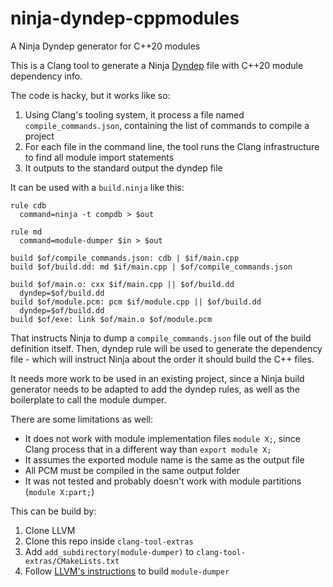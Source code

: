 # ninja-dyndep-cppmodules

A Ninja Dyndep generator for C++20 modules

This is a Clang tool to generate a Ninja [Dyndep][ninja-dyndep] file with C++20 module dependency info.

The code is hacky, but it works like so:

1. Using Clang's tooling system, it process a file named `compile_commands.json`, containing the list of commands to compile a project
2. For each file in the command line, the tool runs the Clang infrastructure to find all module import statements
3. It outputs to the standard output the dyndep file

It can be used with a `build.ninja` like this:

```
rule cdb
  command=ninja -t compdb > $out

rule md
  command=module-dumper $in > $out

build $of/compile_commands.json: cdb | $if/main.cpp
build $of/build.dd: md $if/main.cpp | $of/compile_commands.json

build $of/main.o: cxx $if/main.cpp || $of/build.dd
  dyndep=$of/build.dd
build $of/module.pcm: pcm $if/module.cpp || $of/build.dd
  dyndep=$of/build.dd
build $of/exe: link $of/main.o $of/module.pcm
```

That instructs Ninja to dump a `compile_commands.json` file out of the build definition itself. Then, dyndep rule will be used to generate the dependency file - which will instruct Ninja about the order it should build the C++ files.

It needs more work to be used in an existing project, since a Ninja build generator needs to be adapted to add the dyndep rules, as well as the boilerplate to call the module dumper.

There are some limitations as well:

* It does not work with module implementation files `module X;`, since Clang process that in a different way than `export module X;`
* It assumes the exported module name is the same as the output file
* All PCM must be compiled in the same output folder
* It was not tested and probably doesn't work with module partitions (`module X:part;`)

This can be build by:

1. Clone LLVM
2. Clone this repo inside `clang-tool-extras`
3. Add `add_subdirectory(module-dumper)` to `clang-tool-extras/CMakeLists.txt`
4. Follow [LLVM's instructions][build-llvm] to build `module-dumper`

[build-llvm]: https://clang.llvm.org/docs/LibASTMatchersTutorial.html
[ninja-dyndep]: https://ninja-build.org/manual.html#ref_dyndep


